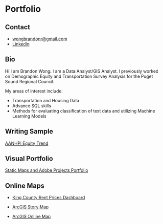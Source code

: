 # Portfolio

## Contact
- wongbrandonr@gmail.com
- [LinkedIn](https://www.linkedin.com/in/brandonrileywong/)

## Bio
Hi I am Brandon Wong. I am a Data Analyst/GIS Analyst. I previously worked on Demographic Equity and Transportation Survey Analysis for the Puget Sound Regional Council.

My areas of interest include:

- Transportation and Housing Data
- Advance SQL skills
- Methods for evaluating classification of text data and utilizing Machine Learning Models


## Writing Sample

[AANHPI Equity Trend](https://www.psrc.org/media/8924)

## Visual Portfolio

[Static Maps and Adobe Projects Portfolio](https://drive.google.com/file/d/1BBAhQR4GEZvbKDsnoWq1l4JSS8jNc2HY/view?usp=sharing)

## Online Maps

- [King County Rent Prices Dashboard](https://brandon-wong321.github.io/King-County-Housing-Needs/)

- [ArcGIS Story Map](https://storymaps.arcgis.com/stories/54c2c9f9dd5f47fca78b0324ffe8ca15)

- [ArcGIS Online Map](https://www.arcgis.com/apps/instant/minimalist/index.html?appid=6aa9d2aa47f844759250c6519e953d22&locale=en-us)
